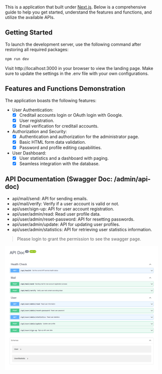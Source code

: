 This is a application that built under [Next.js](https://nextjs.org/).
Below is a comprehensive guide to help you get started, understand the features and functions, and utilize the available APIs.

## Getting Started

To launch the development server, use the following command after restoring all required packages:

```bash
npm run dev
```
Visit http://localhost:3000 in your browser to view the landing page. 
Make sure to update the settings in the .env file with your own configurations.

## Features and Functions Demonstration

The application boasts the following features:

- User Authentication:
  - [X] Creditail accounts login or OAuth login with Google.
  - [X] User registration.
  - [X] Email verification for creditail accounts.

- Authorization and Security:
  - [X] Authentication and authorization for the administrator page.
  - [X] Basic HTML form data validation.
  - [X] Password and profile editing capabilities.

- User Dashboard:
  - [X] User statistics and a dashboard with paging.
  - [X] Seamless integration with the database.

## API Documentation (Swagger Doc: /admin/api-doc)
- api/mail/send: API for sending emails.
- api/mail/verify: Verify if a user account is valid or not.
- api/user/sign-up: API for user account registration.
- api/user/admin/read: Read user profile data.
- api/user/admin/reset-password: API for resetting passwords.
- api/user/admin/update: API for updating user profiles.
- api/user/admin/statistics:  API for retrieving user statistics information.

> Please login to grant the permission to see the swagger page.

![Swagger](https://github.com/tocalai/nextjs-auth/blob/main/.github/swagger.png)
